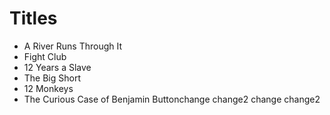 # Titles

* A River Runs Through It
* Fight Club
* 12 Years a Slave
* The Big Short
* 12 Monkeys
* The Curious Case of Benjamin Buttonchange
change2
change
change2
